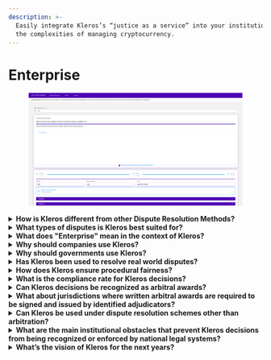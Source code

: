 ```yaml
---
description: >-
  Easily integrate Kleros’s “justice as a service” into your institution—without
  the complexities of managing cryptocurrency.
---
```


# Enterprise

<figure><img src="../.gitbook/assets/image.png" alt=""><figcaption></figcaption></figure>

<details>

<summary><strong>How is Kleros different from other Dispute Resolution Methods?</strong></summary>

Thanks to its innovative mechanism, Kleros has the potential to be more efficient than traditional courts or arbitration. It uses blockchain for transparency and automation, and relies on crowdsourced decision-making: disputes are resolved by randomly selected jurors from a decentralized pool, who apply clear rules and vote independently. This use of collective intelligence enables Kleros to scale to a high volume of cases while keeping costs low for the parties involved.

</details>

<details>

<summary><strong>What types of disputes is Kleros best suited for?</strong></summary>

Kleros is a natural fit for Web3 and DAO ecosystems. It allows decentralized communities to resolve disputes without centralized intermediaries, with decisions enforced automatically by smart contracts. This makes it particularly useful for use cases like protocol governance, on-chain moderation, oracle disputes, and enforcement of rules in decentralized platforms.

It’s also well suited for “real world” disputes, specially those that are high in volume and low to medium in value, such as e-commerce, freelance work, insurance claims, or consumer complaints, where other dispute resolution mechanisms might be too slow or expensive. Kleros provides a faster and more cost-effective alternative while still ensuring fairness and procedural integrity.

</details>

<details>

<summary><strong>What does "Enterprise" mean in the context of Kleros?</strong></summary>

In Kleros, "Enterprise" refers to the use of Kleros’ dispute resolution technology by companies, institutions, or governments to resolve disputes within their own platforms or services. The key difference is that the complexity of blockchain is abstracted away—neither the organization nor its users need to handle crypto or interact directly with smart contracts.

</details>

<details>

<summary><strong>Why should companies use Kleros?</strong></summary>

Integrating Kleros gives companies a fast, affordable, and transparent way to resolve consumer disputes—without the need for lengthy and expensive legal processes. By offering users a fair dispute resolution option, companies can increase trust and user retention, while reducing legal costs. It also shows commitment to fairness and user protection, which enhances brand reputation and loyalty.

</details>

<details>

<summary><strong>Why should governments use Kleros?</strong></summary>

By integrating Kleros, governments can expand access to justice with a scalable, low-cost, and transparent online dispute resolution system. This is especially valuable in addressing the growing number of claims—speciallly in consumer protection—and the limited capacity of traditional courts. Kleros helps ease the load on overburdened judicial systems and ensures faster, fairer outcomes for citizens, while promoting innovation in public service delivery.

</details>

<details>

<summary><strong>Has Kleros been used to resolve real world disputes?</strong></summary>

Yes. Kleros has already been adopted for real-world use cases. For example:

* **MetLife Mexico:** One of the world’s leading insurance companies is using Kleros to resolve actual insurance-related disputes in a controlled pilot in México.
* **Lemon Cash:** with +3 million users, the Latin American Fintech company uses Kleros to resolve consumer complaints. More than 100 cases were resolved in Kleros.

- **Mendoza Supreme Court (Argentina):** A groundbreaking pilot was launched with the judiciary to explore the use of Kleros in small claims consumer and neighbourhood disputes.

* [**Maldo.uy**](http://maldo.uy)**:** an online p2p services marketplace uses Kleros to resolve disputes between independent service providers and their clients.

</details>

<details>

<summary><strong>How does Kleros ensure procedural fairness?</strong></summary>

Kleros enforces procedural fairness by embedding core principles of due process and constitutional rights into its system design:

* **Clear rules and equal treatment:** Every case is governed by transparent policies that are publicly available and applied equally to both parties. This ensures consistency and predictability in decisions.

- **Predefined and immutable procedures:** The procedural framework—such as deadlines, evidence stages, voting periods, and appeal windows—is fixed in advance by smart contracts. Thanks to the immutable nature of blockchain, these procedural rules cannot be secretly altered or manipulated, ensuring integrity, predictability, and protection against due process violations.

* **Right to be heard:** All parties have the opportunity to present their case. Because Kleros is open and decentralized, no central authority can block or prevent access to the system. They can submit any type of digital evidence—documents, images, expert reports, web links, or even video testimony—ensuring broad access to procedural participation.
* **Notice and transparency:** Parties receive timely notifications (e.g. email alerts) when a dispute is initiated. In peer-to-peer contracts, this is reinforced by arbitration clauses that define how and when notice must be given.

- **Independence and impartiality:** Jurors are randomly selected from a large pool, significantly reducing bias or collusion. Their financial incentives are aligned with honest and coherent decision-making: jurors who vote contrary to the majority without proper justification may lose stake, while those who follow the best interpretation of the rules are rewarded.

* **Right to a reasoned decision:** In some cases, jurors have additional economic incentives to properly justify their votes based on the evidence and the applicable policy, reinforcing the quality and legitimacy of decisions.

- **Right to appeal:** If a party believes the outcome was flawed, they can appeal to a higher court composed of more jurors, adding procedural layers and enhancing the review process—similar to appellate safeguards in traditional systems.

* **Access to justice and cost-efficiency:** Kleros removes many procedural and financial barriers typical of traditional legal systems, offering fast, low-cost, and accessible justice—particularly for low-value or digital-native disputes that courts often overlook.

These mechanisms allow Kleros to uphold core legal principles such as due process, impartiality, legal certainty, and the right to a fair hearing—making it compatible with constitutional principles across jurisdictions.

</details>

<details>

<summary><strong>What is the compliance rate for Kleros decisions?</strong></summary>

For “Enterprise” disputes, companies voluntarily and explicitly agree to be bound by Kleros’ decisions. This constitutes a contractual obligation toward their users (and even us), which we require as a condition for integration. To date, we have not encountered any instance of a company refusing to comply with a Kleros ruling. However, if such non-compliance were to occur, the user would retain all available legal remedies, including the option to bring the matter before a court. Additionally, the company would face significant reputational damage for failing to honor a process it voluntarily agreed to uphold. If you want to know more about these types of integrations, [here](https://www.google.com/url?q=https://wiki.lemon.me/es-ar/institucional/justicia-descentralizada-en-lemon\&source=gmail\&sa=D\&sa=E).

</details>

<details>

<summary><strong>Can Kleros decisions be recognized as arbitral awards?</strong></summary>

Yes. Kleros produces decisions that could be recognized as arbitral awards as long as the arbitral clause is properly written and the process is designed to respect key elements required by applicable arbitration law. In most cases, countries have adopted the [UNCITRAL](https://uncitral.un.org/en/texts/arbitration/modellaw/commercial_arbitration/status?utm_source=chatgpt.com) Model Law on International Commercial Arbitration, which provides flexibility and allows parties to freely choose their arbitration procedure. This means that parties could agree, within their arbitration agreement, to use Kleros as their dispute resolution mechanism.

For deeper analysis, see [this thesis](https://www.google.com/url?q=https://cdn.kleros.link/ipfs/QmWqmoEXcmKHgeKX3NUk9mMRssZymUj9sYQSQ3vvxTiyDA\&source=gmail\&sa=D\&sa=E) explaining how Kleros decisions can be recognized and enforced as foreign arbitral awards under the New York Convention.

In a landmark [case](https://cdn.kleros.link/ipfs/QmRNyeRQVpfP4xovAdZBjYQ3TrYFJP3YKjEKUoMLSnoXnH/Mauricio%20Virues%20Carrera%20-%20Reporte%20del%20Kleros%20Fellowship%20of%20Justice.pdf) in Mexico, a Kleros jury's decision was recognized and enforced as an arbitral award. This case used a hybrid approach where an identified arbitrator was selected and adopted Kleros sustantive ruling in a formal arbitration award.

</details>

<details>

<summary><strong>What about jurisdictions where written arbitral awards are required to be signed and issued by identified adjudicators?</strong></summary>

If the applicable law requires a signature from the arbitrator, and the legal framework recognizes the equivalence of digital signatures to physical ones, one could reasonably argue that Kleros awards are indeed “signed” by the arbitrators. This is because each juror must execute and sign a blockchain transaction to cast their vote, and this signature is cryptographically linked to the juror's unique account, ensuring authenticity and non-repudiation. Regarding anonymity, if the legal system or arbitration rules require identifiable arbitrators, there are mechanisms available to meet that standard. The V2 version of Kleros courts allows configuration to whitelist and grant access only to jurors who meet specific criteria, for example, those who have completed an identity verification process and fulfill qualification requirements (such as being licensed lawyers). This ensures that the identity of each juror is known or can be verified. For more ingormation, please refer to [this paper](https://www.google.com/url?q=https://cdn.kleros.link/ipfs/QmWqmoEXcmKHgeKX3NUk9mMRssZymUj9sYQSQ3vvxTiyDA\&source=gmail\&sa=D\&sa=E).

</details>

<details>

<summary><strong>Can Kleros be used under dispute resolution schemes other than arbitration?</strong></summary>

Yes. Beyond arbitration, Kleros can also serve in other dispute resolution roles:

* **Mediation:** The designated mediator can leverage Kleros platform to provide faster dispute resolution. The mediator helps parties prepare their binary position documents for Kleros, and submits them to Kleros. After the Kleros decision, the mediator helps ABC and XYZ incorporate the decision into a Master Settlement Agreement (MSA), which is enforceable under the 2019 Singapore Convention on Mediation. In this way, the hybrid model allows a complex construction dispute to be broken down into separate issues and independently resolved, which may not only lead to a faster resolution, but also a more satisfying and fair outcome for both parties. For more details, see [this research paper](https://blog.kleros.io/innovating-dispute-resolution-a-cohesive-approach-blending-traditional-mediation-and-kleros-blockchain-arbitration/).
* **Consumer Ombudsman:** Kleros can act as a decentralized consumer ombudsman, where consumers submit disputes about products or services and jurors evaluate claims fairly and transparently. We are currently piloting this approach in Argentina, enabling consumers to resolve conflicts faster, and without costly litigation for the Company.
* **Consultative layer:** Kleros can provide non-binding expert or common citizens opinions to assist judges or authorities in their decision-making, acting as a consultative body. The [Supreme Court of Mendoza](https://blog.kleros.io/kleros-y-el-poder-judicial-de-mendoza-pioneros-en-justicia-descentralizada/), a province in Argentina, has integrated Kleros as an auxiliary tool in its judicial decision-making process.
* **Other ADR schemes:** In 2024, Mexico passed a law recognizing decentralized justice systems as valid alternative dispute resolution methods. Under this law, resolutions from Kleros can be final and enforceable if parties agree beforehand.

</details>

<details>

<summary><strong>What are the main institutional obstacles that prevent Kleros decisions from being recognized or enforced by national legal systems?</strong></summary>

The main obstacle is a lack of familiarity and legal precedent. Kleros decisions, when supported by a valid arbitration agreement and a properly designed process, can meet the standards of international arbitration under frameworks like the UNCITRAL Model Law, which gives parties broad freedom to define procedural rules. Judicial skepticism often stems from the system’s decentralized and pseudonymous nature, but as new generations of judges and regulators emerge, and as government collaborations expand, this resistance is likely to diminish. Kleros is actively engaging with governments to foster understanding and open pathways to formal recognition.

</details>

<details>

<summary><strong>What’s the vision of Kleros for the next years?</strong></summary>

Kleros is already making strides: it was recognized as a valid alternative dispute resolution (ADR) mechanism in Mexico, we have signed the first-of-its-kind agreement with Mendoza’s Supreme Court, and important traditional companies are benign to use Kleros to solve disputes with their users. Over the next 5-10 years, Kleros may become a widely recognized layer for digital and low-value dispute resolution, both in Web3 and in real-world sectors like insurance, consumer protection, and public administration.

</details>
